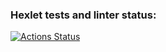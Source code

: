 ### Hexlet tests and linter status:
[![Actions Status](https://github.com/matthiasthe1/python-project-lvl2/workflows/hexlet-check/badge.svg)](https://github.com/matthiasthe1/python-project-lvl2/actions)